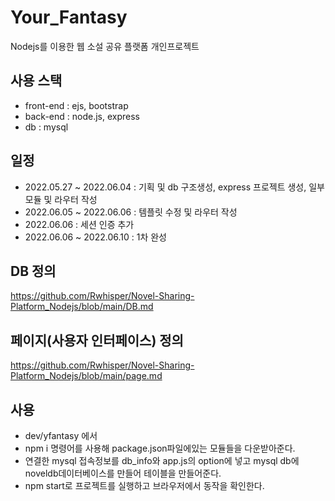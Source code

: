 # Your_Fantasy

Nodejs를 이용한 웹 소설 공유 플랫폼 개인프로젝트

## 사용 스택
- front-end : ejs, bootstrap
- back-end : node.js, express
- db : mysql

## 일정 
- 2022.05.27 ~ 2022.06.04 : 기획 및 db 구조생성, express 프로젝트 생성, 일부 모듈 및 라우터 작성
- 2022.06.05 ~ 2022.06.06 : 템플릿 수정 및 라우터 작성
- 2022.06.06 : 세션 인증 추가
- 2022.06.06 ~ 2022.06.10 : 1차 완성

## DB 정의
https://github.com/Rwhisper/Novel-Sharing-Platform_Nodejs/blob/main/DB.md

## 페이지(사용자 인터페이스) 정의
https://github.com/Rwhisper/Novel-Sharing-Platform_Nodejs/blob/main/page.md

## 사용
- dev/yfantasy 에서 
- npm i 명령어를 사용해 package.json파일에있는 모듈들을 다운받아준다.
- 연결한 mysql 접속정보를 db_info와 app.js의  option에 넣고 mysql db에 noveldb데이터베이스를 만들어 테이블을 만들어준다.
- npm start로 프로젝트를 실행하고 브라우저에서 동작을 확인한다.
